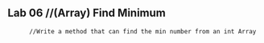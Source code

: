## Lab 06 //(Array) Find Minimum
          //Write a method that can find the min number from an int Array


